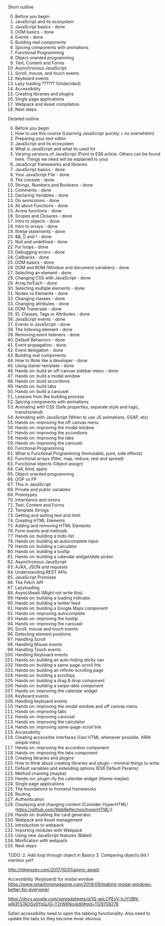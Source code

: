 Short outline

0. Before you begin
1. JavaScript and its ecosystem
2. JavaScript basics - done
3. DOM basics - done
4. Events - done
5. Building real components
6. Spicing components with animations
7. Functional Programming
8. Object oriented programming
9. Text, Content and Forms
10. Asynchronous JavaScript
11. Scroll, mouse, and touch events
12. Keyboard events
13. Lazy loading ?????? (Undecided)
14. Accessibility
15. Creating libraries and plugins
16. Single page applications
17. Webpack and Asset compilation
18. Next steps

Detailed outline

0. Before you begin
  1. How to use this course (Learning JavaScript quickly + no overwhelm)
  2. Preparing your text editor
1. JavaScript and its ecosystem
  1. What is JavaScript and what its used for
  2. Varying versions of JavaScript (Point to ES6 article. Others can be found here. Things we need will be explained to you)
  3. JavaScript frameworks and libraries
2. JavaScript basics - done
  1. Your JavaScript File - done
  2. The console - done
  3. Strings, Numbers and Booleans - done
  4. Comments - done
  5. Declaring Variables - done
  6. On semicolons - done
  7. All about Functions - done
  8. Arrow functions - done
  9. Scopes and Closures - done
  10. Intro to objects - done
  11. Intro to arrays - done
  12. If/else statements - done
  13. &&, || and ! - done
  14. Null and undefined - done
  15. For loops - done
  16. Debugging errors - done
  17. Callbacks - done
3. DOM basics - done
  1. DOM and BOM (Window and document variables) - done
  2. Selecting an element - done
  3. Changing CSS with JavaScript - done
  4. Array.forEach - done
  5. Selecting multiple elements - done
  6. Nodes vs Elements - done
  7. Changing classes - done
  8. Changing attributes - done
  9. DOM Traversals - done
  10. ID, Classes, Tags or Attributes - done
4. JavaScript events - done
  1. Events in JavaScript - done
  2. The listening element - done
  3. Removing event listeners - done
  4. Default Behaviors - done
  5. Event propagation - done
  6. Event delegation - done
5. Building real components
  1. How to think like a developer - done
  2. Using starter template - done
  3. Hands on: build an off-canvas sidebar menu - done
  4. Hands on: build a modal window
  5. Hands on: build accordions
  6. Hands on: build tabs
  7. Hands on: build a carousel
  7. Lessons from the building process
6. Spicing components with animations
  1. Animating with CSS (Safe properties, separate style and logic, transitionend)
  2. Animating with JavaScript (When to use JS animations, GSAP, etc)
  3. Hands on: improving the off canvas menu
  4. Hands on: improving the modal window
  5. Hands on: improving the accordions
  6. Hands on: improving the tabs
  7. Hands on: improving the carousel
7. Functional Programming
  1. What is Functional Programming (Immutable, pure, side effects)
  2. Functional arrays (filter, map, reduce, rest and spread)
  3. Functional objects (Object assign)
  4. Call, bind, apply
8. Object oriented programming
  1. OOP vs FP
  2. This in JavaScript
  3. Private and public variables
  4. Prototypes
  5. Inheritance and mixins
9. Text, Content and Forms
  1. Template Strings
  2. Getting and setting text and html
  3. Creating HTML Elements
  4. Adding and removing HTML Elements
  5. Form events and methods
  6. Hands on: building a todo-list
  7. Hands on: building an autocomplete input
  8. Hands on: building a calculator
  9. Hands on: building a tooltip
  10. Hands on: building a calendar widget/date picker
10. Asynchronous JavaScript
  1. AJAX, JSON and requests
  2. Understanding REST APIs
  3. JavaScript Promises
  4. The Fetch API
  5. Lazyloading
  6. Async/Await (Might not write this)
  7. Hands on: building a loading indicator
  8. Hands on: building a twitter feed
  9. Hands on: building a Google Maps component
  10. Hands on: improving autocomplete
  11. Hands on: improving the tooltip
  12. Hands on: improving the carousel
11. Scroll, mouse and touch events
  1. Detecting element positions
  2. Handling Scroll
  3. Handling Mouse events
  4. Handling Touch events
  5. Handling Keyboard events
  6. Hands on: building an auto-hiding sticky nav
  7. Hands on: building a same-page-scroll link
  8. Hands on: building an infinite-scrolling page
  9. Hands on: building a scrollspy
  10. Hands on: building a drag & drop component
  11. Hands on: building a swipe-able component
  12. Hands on: improving the calendar widget
12. Keyboard events
  1. Handling keyboard events
  2. Hands on: improving the modal window and off canvas menu
  3. Hands on: improving tabs
  4. Hands on: improving carousel
  5. Hands on: improving the calculator
  6. Hands on: improving same-page-scroll link
13. Accessibility
  1. Creating accessible interfaces (Use HTML whenever possible. ARIA simple intro)
  2. Hands on: improving the accordion component
  2. Hands on: improving the tabs component
14. Creating libraries and plugins
  1. How to think about creating libraries and plugin – minimal things to write.
  2. Default variables and extending options (ES6 Default Params)
  3. Method chaining (maybe)
  4. Hands-on: plugin-ify the calendar widget (theme maybe)
15. Single page applications
  1. The foundations to frontend frameworks
  2. Routing
  3. Authentication
  4. Displaying and changing content (Consider HyperHTML! (https://github.com/WebReflection/hyperHTML))
  5. Hands on: building the card generator
16. Webpack and Asset management
  1. Introduction to webpack
  2. Importing modules with Webpack
  3. Using new JavaScript features (Babel)
  4. Minification with webpack
17. Next steps

TODO:
2. Add loop through object in Basics
3. Comparing objects did I mention yet?

http://nikgrozev.com/2017/10/01/async-await/

Accessibility (Keyboard) for modal window
https://www.smashingmagazine.com/2014/09/making-modal-windows-better-for-everyone/

https://docs.google.com/spreadsheets/d/1Q-apLCPEyV-hJYVBN-wN3FS7AOSx9YqQJGj-Y2rW6No/edit#gid=1129708278

Safari accessibility need to open the tabbing functionality. Also need to update the tabs so they become moar obvious.